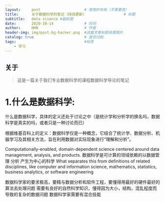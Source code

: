 ```yaml
---
layout:     post   				    # 使用的布局（不需要改）
title:      关于数据科学的笔记（持续更新） 				# 标题 
subtitle:   data science #副标题
date:       2020-10-14 				# 时间
author:     HHN				        # 作者
header-img: img/post-bg-hacker.png 	#这篇文章标题背景图片
catalog: true 						# 是否归档
tags:								#标签
    - 学习
---
```


## 关于
> 这是一篇关于我们专业数据科学的课程数据科学导论的笔记

# 1.什么是数据科学:
什么是数据科学，具体的定义还处于讨论之中（是统计学和分析学的换名吗，数据科学是真实的吗，或者只是一种讨论而已）

根据维基百科上的定义：数据科学仅是一种概念，它结合了统计学、数据分析、机器学习及其相关方法，旨在利用数据对实际现象进行“理解和分析”。

Computationally-enabled, domain-dependent science centered around data management, analysis, and products.
数据科学是可计算的领域依赖的以数据管理 分析 产生为中心的科学
What separates this from definitions of related disciplines, like computer and information science, mathematics, statistics, business analytics, or software engineering

数据科学家的要求极高，要精与数据分析和软件工程，要懂得用最好的硬件最好的算法去处理问题
需要有良好的自然科学知识，懂得因为大小，结构，混乱程度而导致的复杂的数据问题
数据科学家需要有混合技能
